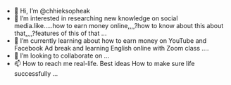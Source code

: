 - 👋 Hi, I’m @chhieksopheak
- 👀 I’m interested in researching new knowledge on social media.like.....how to earn money online,,,,?how to know about this about that,,,,?features of this of that ...
- 🌱 I’m currently learning about how to earn money on YouTube and Facebook Ad break  and learning English online with Zoom class ....
- 💞️ I’m looking to collaborate on ...
- 📫 How to reach me 
  real-life.
  Best ideas 
  How to make sure life successfully ...

<!---
chhieksopheak/chhieksopheak is a ✨ special ✨ repository because its `README.md` (this file) appears on your GitHub profile.
You can click the Preview link to take a look at your changes.
--->
